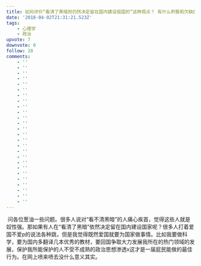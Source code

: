 ```yaml
---
title: 如何评价“看清了黑暗但仍然决定留在国内建设祖国的”这种观点？ 有什么积极和欠缺的一面？
date: '2018-04-02T21:31:21.523Z'
tags:
    - 心理学
    - 政治
upvote: 7
downvote: 0
follow: 28
comments:
    - ''
    - ''
    - ''
    - ''
    - ''
    - ''
    - ''
    - ''
    - ''
    - ''
    - ''
    - ''
    - ''
    - ''
    - ''
    - ''
    - ''
    - ''
    - ''
    - ''
    - ''
    - ''
    - ''
    - ''
    - ''
    - ''
---
```


 问各位葱油一些问题。很多人说对“看不清黑暗”的人痛心疾首，觉得这些人就是奴性强。那如果有人在“看清了黑暗”依然决定留在国内建设国家呢？很多人打着爱国不爱p的说法各种跳，但是我觉得既然爱国就要为国家做事情。比如我要做科学，要为国内多翻译几本优秀的教材，要回国争取大力发展我所在的热门领域的发展，保护我所能保护的人不受不成熟的政治思想渗透x这才是一届屁民能做的最佳行为。在网上喷来喷去没什么意义其实。
